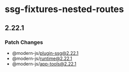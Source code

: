 # ssg-fixtures-nested-routes

## 2.22.1

### Patch Changes

- @modern-js/plugin-ssg@2.22.1
- @modern-js/runtime@2.22.1
- @modern-js/app-tools@2.22.1
